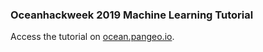 ### Oceanhackweek 2019 Machine Learning Tutorial

Access the tutorial on [ocean.pangeo.io](https://ocean.pangeo.io/user/0000-0002-3412-0364/tree/ohw19-tutorial-machine-learning).

